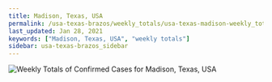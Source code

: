 ```yaml
---
title: Madison, Texas, USA
permalink: /usa-texas-brazos/weekly_totals/usa-texas-madison-weekly_totals.html
last_updated: Jan 28, 2021
keywords: ["Madison, Texas, USA", "weekly totals"]
sidebar: usa-texas-brazos_sidebar
---
```


![Weekly Totals of Confirmed Cases for Madison, Texas, USA](/covid_tracker/images/graphs/usa-texas-madison-weekly_totals_graph.png)
